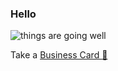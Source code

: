 ### Hello

![things are going well](https://github.com/samolds/samolds/raw/master/photo.jpg)

Take a [Business Card :card_index:](https://samolds.com)
